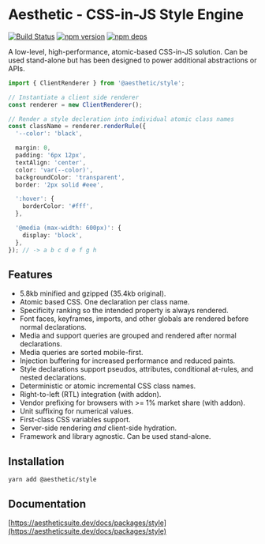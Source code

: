 # Aesthetic - CSS-in-JS Style Engine

[![Build Status](https://github.com/aesthetic-suite/framework/workflows/Build/badge.svg)](https://github.com/aesthetic-suite/framework/actions?query=branch%3Amaster)
[![npm version](https://badge.fury.io/js/%40aesthetic%style.svg)](https://www.npmjs.com/package/@aesthetic/style)
[![npm deps](https://david-dm.org/aesthetic-suite/framework.svg?path=packages/style)](https://www.npmjs.com/package/@aesthetic/style)

A low-level, high-performance, atomic-based CSS-in-JS solution. Can be used stand-alone but has been
designed to power additional abstractions or APIs.

```ts
import { ClientRenderer } from '@aesthetic/style';

// Instantiate a client side renderer
const renderer = new ClientRenderer();

// Render a style decleration into individual atomic class names
const className = renderer.renderRule({
  '--color': 'black',

  margin: 0,
  padding: '6px 12px',
  textAlign: 'center',
  color: 'var(--color)',
  backgroundColor: 'transparent',
  border: '2px solid #eee',

  ':hover': {
    borderColor: '#fff',
  },

  '@media (max-width: 600px)': {
    display: 'block',
  },
}); // -> a b c d e f g h
```

## Features

- 5.8kb minified and gzipped (35.4kb original).
- Atomic based CSS. One declaration per class name.
- Specificity ranking so the intended property is always rendered.
- Font faces, keyframes, imports, and other globals are rendered before normal declarations.
- Media and support queries are grouped and rendered after normal declarations.
- Media queries are sorted mobile-first.
- Injection buffering for increased performance and reduced paints.
- Style declarations support pseudos, attributes, conditional at-rules, and nested declarations.
- Deterministic or atomic incremental CSS class names.
- Right-to-left (RTL) integration (with addon).
- Vendor prefixing for browsers with >= 1% market share (with addon).
- Unit suffixing for numerical values.
- First-class CSS variables support.
- Server-side rendering _and_ client-side hydration.
- Framework and library agnostic. Can be used stand-alone.

## Installation

```
yarn add @aesthetic/style
```

## Documentation

[https://aestheticsuite.dev/docs/packages/style](https://aestheticsuite.dev/docs/packages/style)
